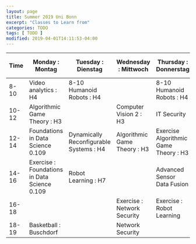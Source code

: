 ```yaml
---
layout: page
title: Summer 2019 Uni Bonn
excerpt: "Classes to Learn from"
categories: TODO
tags: [ TODO ]
modified: 2019-04-01T14:11:53-04:00
---
```





|Time | Monday : Montag | Tuesday : Dienstag | Wednesday : Mittwoch | Thursday : Donnerstag | Friday : Freitag | Saturday : Samstag| Sunday : Sonntag |
|-------|-------|-------|-------|-------|-------|-------|-------|
|8-10| Video analytics : H4| 8-10 Humanoid Robots : H4|  |8-10 Humanoid Robots : H4||||
|10-12| Algorithmic Game Theory : H3|  |Computer Vision 2 : H3|IT Security|Computer Vision 2  : Horsaal 3||
|12-14| Foundations in Data Science 0.109| Dynamically Reconfigurable Systems : H4 | Algorithmic Game Theory : H3 |Exercise Algorithmic Game Theory : H3|Video analytics Tutorials||
|14-16| Exercise : Foundations in Data Science 0.109| Robot Learning : H7 ||Advanced Sensor Data Fusion|||
|16-18|||Exercise : Network Security| Exercise : Robot Learning |||
|18-19| Basketball : Buschdorf| | Network Security ||||
